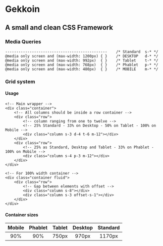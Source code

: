 # Gekkoin
## A small and clean CSS Framework

### Media Queries
```
----------------------------------------------    /* Standard  s-* */
@media only screen and (max-width: 1200px) { }    /* DESKTOP   d-* */
@media only screen and (max-width: 992px)  { }    /* Tablet    t-* */
@media only screen and (max-width: 768px)  { }    /* Phablet   p-* */
@media only screen and (max-width: 480px)  { }    /* MOBILE    m-* */
```

### Grid system

#### Usage

```
<!-- Main wrapper -->
<div class="container">
    <!-- All columns should be inside a row container -->
    <div class="row">
        <!-- column ranging from one to twelve -->
        <!-- 25% Standard - 33% on Desktop - 50% on Tablet - 100% on Mobile -->
        <div class="column s-3 d-4 t-6 m-12"></div>
    </div>
    <div class="row">
        <!-- 25% as Standard, Desktop and Tablet - 33% on Phablet - 100% on Mobile -->
        <div class="column s-4 p-3 m-12"></div>
    </div>
</div>

<!-- For 100% width container -->
<div class="container fluid">
    <div class="row">
        <!-- Gap between elements with offset -->
        <div class="column s-8"></div>
        <div class="column s-3 offset-s-1"></div>
    </div>
</div>
```

#### Container sizes
| Mobile | Phablet | Tablet | Desktop | Standard |
| :----: | :-----: | :----: | :-----: | :------: |
| 90%    | 90%     | 750px  | 970px   | 1170px   |

